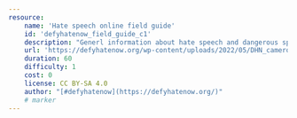 ```yaml
---
resource:
    name: 'Hate speech online field guide'
    id: 'defyhatenow_field_guide_c1'
    description: "Generl information about hate speech and dangerous speech, their targets and the laws against it. It also provides guidlines to report hate speech across social media platforms."
    url: 'https://defyhatenow.org/wp-content/uploads/2022/05/DHN_cameroon_field_guide_EN_2021_intro_chapter1.pdf'
    duration: 60
    difficulty: 1
    cost: 0 
    license: CC BY-SA 4.0
    author: "[#defyhatenow](https://defyhatenow.org/)"
    # marker
---
```

